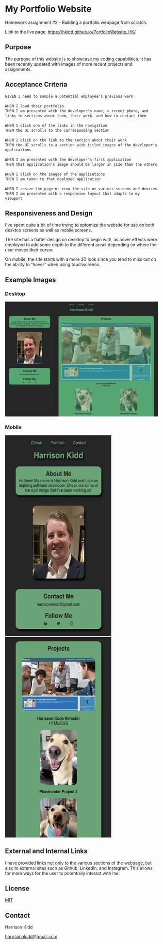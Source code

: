 # My Portfolio Website
Homework assignment #2 - Building a portfolio webpage from scratch.

Link to the live page: https://hkidd.github.io/PortfolioWebsite_HK/

## Purpose
The purpose of this website is to showcase my coding capabilities.  It has been recently updated with images of more recent projects and assignments.

## Acceptance Criteria
```
GIVEN I need to sample a potential employee's previous work

WHEN I load their portfolio
THEN I am presented with the developer's name, a recent photo, and links to sections about them, their work, and how to contact them

WHEN I click one of the links in the navigation
THEN the UI scrolls to the corresponding section

WHEN I click on the link to the section about their work
THEN the UI scrolls to a section with titled images of the developer's applications

WHEN I am presented with the developer's first application
THEN that application's image should be larger in size than the others

WHEN I click on the images of the applications
THEN I am taken to that deployed application

WHEN I resize the page or view the site on various screens and devices
THEN I am presented with a responsive layout that adapts to my viewport
```

## Responsiveness and Design
I've spent quite a bit of time trying to optomize the website for use on both desktop screens as well as mobile screens.

The site has a flatter design on desktop to begin with, as hover effects were employed to add some depth to the different areas depending on where the user moves their cursor.

On mobile, the site starts with a more 3D look since you tend to miss out on the ability to "hover" when using touchscreens.

## Example Images
### Desktop
![Desktop](assets/images/updatedDesktopScreenshot2.jpg)
<br>

### Mobile <br>
<img src="assets/images/updatedMobileScreenshot1.png" width="350" height="660" />
<img src="assets/images/updatedMobileScreenshot2.png" width="350" height="660" />

## External and Internal Links
I have provided links not only to the various sections of the webpage, but also to external sites such as Github, LinkedIn, and Instagram.  This allows for more ways for the user to potentially interact with me.

## License
[MIT](https://choosealicense.com/licenses/mit/)

## Contact
Harrison Kidd

harrisonakidd@gmail.com
